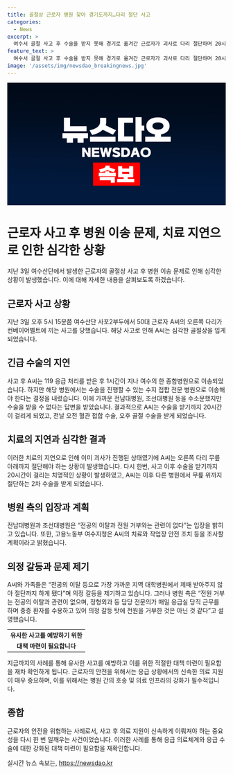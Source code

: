 ```yaml
---
title: 골절상 근로자 병원 찾아 경기도까지…다리 절단 사고
categories:
  - News
excerpt: >
  여수서 골절 사고 후 수술을 받지 못해 경기로 옮겨간 근로자가 괴사로 다리 절단하며 20시간 만에 수술받음. 사고 후 골든 타임을 놓친 결과로, 가족은 대학병원의 의료이탈 문제를 제기하고 있다. 이에 대해 병원 측은 전공의 이탈과는 무관하며, 응급실 당직 전문의의 수용 여부에 따라 결정되었다고 주장하고 있다. 고용노동부는 사고 및 치료 과정을 조사할 예정이다. (150자)
feature_text: >
  여수서 골절 사고 후 수술을 받지 못해 경기로 옮겨간 근로자가 괴사로 다리 절단하며 20시간 만에 수술받음. 사고 후 골든 타임을 놓친 결과로, 가족은 대학병원의 의료이탈 문제를 제기하고 있다. 이에 대해 병원 측은 전공의 이탈과는 무관하며, 응급실 당직 전문의의 수용 여부에 따라 결정되었다고 주장하고 있다. 고용노동부는 사고 및 치료 과정을 조사할 예정이다. (150자)
image: '/assets/img/newsdao_breakingnews.jpg'
---
```


<p><img src="/assets/img/newsdao_breakingnews.jpg" alt="implanttips 속보" /></p>

<h1>근로자 사고 후 병원 이송 문제, 치료 지연으로 인한 심각한 상황</h1>

<p data-ke-size="size16">지난 3일 여수산단에서 발생한 근로자의 골절상 사고 후 병원 이송 문제로 인해 심각한 상황이 발생했습니다. 이에 대해 자세한 내용을 살펴보도록 하겠습니다.</p>

<h2 data-ke-size="size26">근로자 사고 상황</h2>

<p data-ke-size="size16">지난 3일 오후 5시 15분쯤 여수산단 사포2부두에서 50대 근로자 A씨의 오른쪽 다리가 컨베이어벨트에 끼는 사고를 당했습니다. 해당 사고로 인해 A씨는 심각한 골절상을 입게 되었습니다.</p>

<h2 data-ke-size="size26">긴급 수술의 지연</h2>

<p data-ke-size="size16">사고 후 A씨는 119 응급 처리를 받은 후 1시간이 지나 여수의 한 종합병원으로 이송되었습니다. 하지만 해당 병원에서는 수술을 진행할 수 있는 수지 접합 전문 병원으로 이송해야 한다는 결정을 내렸습니다. 이에 가까운 전남대병원, 조선대병원 등을 수소문했지만 수술을 받을 수 없다는 답변을 받았습니다. 결과적으로 A씨는 수술을 받기까지 20시간이 걸리게 되었고,  전날 오전 혈관 접합 수술, 오후 골절 수술을 받게 되었습니다.</p>

<h2 data-ke-size="size26">치료의 지연과 심각한 결과</h2>

<p data-ke-size="size16">이러한 치료의 지연으로 인해 이미 괴사가 진행된 상태였기에 A씨는 오른쪽 다리 무릎 아래까지 절단해야 하는 상황이 발생했습니다. 다시 한번, 사고 이후 수술을 받기까지 20시간이 걸리는 치명적인 상황이 발생하였고, A씨는 이후 다른 병원에서 무릎 위까지 절단하는 2차 수술을 받게 되었습니다.</p>

<h2 data-ke-size="size26">병원 측의 입장과 계획</h2>

<p data-ke-size="size16">전남대병원과 조선대병원은 “전공의 이탈과 전원 거부와는 관련이 없다”는 입장을 밝히고 있습니다. 또한, 고용노동부 여수지청은 A씨의 치료와 작업장 안전 조치 등을 조사할 계획이라고 밝혔습니다.</p>

<h2 data-ke-size="size26">의정 갈등과 문제 제기</h2>

<p data-ke-size="size16">A씨와 가족들은 “전공의 이탈 등으로 가장 가까운 지역 대학병원에서 제때 받아주지 않아 절단까지 하게 됐다”며 의정 갈등을 제기하고 있습니다. 그러나 병원 측은 “전원 거부는 전공의 이탈과 관련이 없으며, 정형외과 등 담당 전문의가 매일 응급실 당직 근무를 하며 중증 환자를 수용하고 있어 의정 갈등 탓에 전원을 거부한 것은 아닌 것 같다”고 설명했습니다.</p>

<table>
    <tr>
        <td style="text-align: center; height: 17px;"><b>유사한 사고를 예방하기 위한</b></td>
    </tr>
    <tr>
        <td style="text-align: center; height: 17px;"><b>대책 마련이 필요합니다</b></td>
    </tr>
</table>

<p data-ke-size="size16">지금까지의 사례를 통해 유사한 사고를 예방하고 이를 위한 적절한 대책 마련이 필요함을 재차 확인하게 됩니다. 근로자의 안전을 위해서는 응급 상황에서의 신속한 의료 지원이 매우 중요하며, 이를 위해서는 병원 간의 호송 및 의료 인프라의 강화가 필수적입니다.</p>

<h2 data-ke-size="size26">종합</h2>

<p data-ke-size="size16">근로자의 안전을 위협하는 사례로서, 사고 후 의료 지원이 신속하게 이뤄져야 하는 중요성을 다시 한 번 일깨우는 사건이었습니다. 이러한 사례를 통해 응급 의료체계와 응급 수술에 대한 강화된 대책 마련이 필요함을 재확인합니다.</p>
실시간 뉴스 속보는, <a href="https://newsdao.kr" rel="dofollow">https://newsdao.kr</a>


